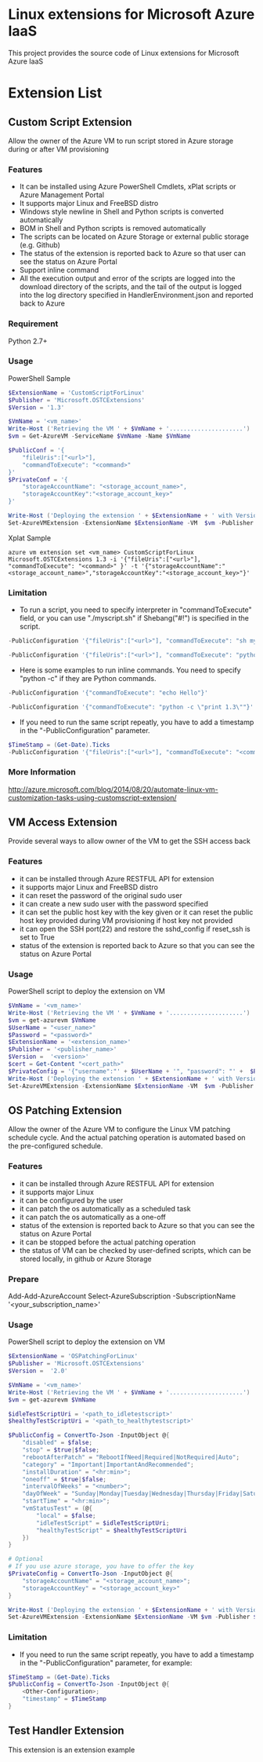 # Linux extensions for Microsoft Azure IaaS

This project provides the source code of Linux extensions for Microsoft Azure IaaS

# Extension List

## Custom Script Extension
Allow the owner of the Azure VM to run script stored in Azure storage during or
after VM provisioning
### Features
* It can be installed using Azure PowerShell Cmdlets, xPlat scripts or Azure Management Portal
* It supports major Linux and FreeBSD distro
* Windows style newline in Shell and Python scripts is converted automatically
* BOM in Shell and Python scripts is removed automatically
* The scripts can be located on Azure Storage or
external public storage (e.g. Github)
* The status of the extension is reported back to Azure so that user can
see the status on Azure Portal
* Support inline command
* All the execution output and error of the scripts are logged into
the download directory of the scripts, and the tail of the output is
logged into the log directory specified in HandlerEnvironment.json
and reported back to Azure

### Requirement
Python 2.7+
### Usage
PowerShell Sample
```powershell
$ExtensionName = 'CustomScriptForLinux'
$Publisher = 'Microsoft.OSTCExtensions'
$Version = '1.3'

$VmName = '<vm_name>'
Write-Host ('Retrieving the VM ' + $VmName + '.....................')
$vm = Get-AzureVM -ServiceName $VmName -Name $VmName

$PublicConf = '{
    "fileUris":["<url>"],
    "commandToExecute": "<command>"
}'
$PrivateConf = '{
    "storageAccountName": "<storage_account_name>",
    "storageAccountKey":"<storage_account_key>"
}'

Write-Host ('Deploying the extension ' + $ExtensionName + ' with Version ' + $Version + ' on ' + $VmName + '.....................')
Set-AzureVMExtension -ExtensionName $ExtensionName -VM  $vm -Publisher $Publisher -Version $Version -PrivateConfiguration $PrivateConf -PublicConfiguration $PublicConf | Update-AzureVM
```

Xplat Sample
```
azure vm extension set <vm_name> CustomScriptForLinux Microsoft.OSTCExtensions 1.3 -i '{"fileUris":["<url>"], "commandToExecute": "<command>" }' -t '{"storageAccountName":"<storage_account_name>","storageAccountKey":"<storage_account_key>"}'
```

### Limitation
* To run a script, you need to specify interpreter in "commandToExecute" field,
or you can use "./myscript.sh" if Shebang("#!") is specified in the script.
```powershell
-PublicConfiguration '{"fileUris":["<url>"], "commandToExecute": "sh myscript.sh"}'
```
```powershell
-PublicConfiguration '{"fileUris":["<url>"], "commandToExecute": "python myscript.py"}'
```

* Here is some examples to run inline commands. You need to specify "python -c"
if they are Python commands.
```powershell
-PublicConfiguration '{"commandToExecute": "echo Hello"}'
```
```powershell
-PublicConfiguration '{"commandToExecute": "python -c \"print 1.3\""}'
```

* If you need to run the same script repeatly, you have to add a timestamp
in the "-PublicConfiguration" parameter.
```powershell
$TimeStamp = (Get-Date).Ticks
-PublicConfiguration '{"fileUris":["<url>"], "commandToExecute": "<command>", "timestamp": $TimeStamp}'
```

### More Information
http://azure.microsoft.com/blog/2014/08/20/automate-linux-vm-customization-tasks-using-customscript-extension/

## VM Access Extension
Provide several ways to allow owner of the VM to get the SSH access back
### Features
* it can be installed through Azure RESTFUL API for extension
* it supports major Linux and FreeBSD distro
* it can reset the password of the original sudo user 
* it can create a new sudo user with the password specified
* it can set the public host key with the key given or it can reset the public host key provided during VM provisioning if host key not provided
* it can open the SSH port(22) and restore the sshd_config if reset_ssh is set to True  
* status of the extension is reported back to Azure so that you can see the status on Azure Portal

### Usage
PowerShell script to deploy the extension on VM	
```powershell
$VmName = '<vm_name>'
Write-Host ('Retrieving the VM ' + $VmName + '.....................')
$vm = get-azurevm $VmName
$UserName = "<user_name>"
$Password = "<password>"
$ExtensionName = '<extension_name>'
$Publisher = '<publisher_name>'
$Version =  '<version>'
$cert = Get-Content "<cert_path>"
$PrivateConfig = '{"username":"' + $UserName + '", "password": "' +  $Password + '", "ssh_key":"' + $cert + '","reset_ssh":"True"}'	
Write-Host ('Deploying the extension ' + $ExtensionName + ' with Version ' + $Version + ' on ' + $VmName + '.....................')
Set-AzureVMExtension -ExtensionName $ExtensionName -VM  $vm -Publisher $Publisher -Version $Version -PrivateConfiguration $PrivateConfig -PublicConfiguration $PublicConfig | Update-AzureVM	
``` 

## OS Patching Extension
Allow the owner of the Azure VM to configure the Linux VM patching schedule
cycle. And the actual patching operation is automated based on the
pre-configured schedule.
### Features
* it can be installed through Azure RESTFUL API for extension
* it supports major Linux
* it can be configured by the user
* it can patch the os automatically as a scheduled task
* it can patch the os automatically as a one-off
* status of the extension is reported back to Azure so that
you can see the status on Azure Portal
* it can be stopped before the actual patching operation
* the status of VM can be checked by user-defined scripts,
which can be stored locally, in github or Azure Storage

### Prepare
Add-Add-AzureAccount
Select-AzureSubscription -SubscriptionName '<your_subscription_name>'

### Usage
PowerShell script to deploy the extension on VM
```powershell
$ExtensionName = 'OSPatchingForLinux'
$Publisher = 'Microsoft.OSTCExtensions'
$Version =  '2.0'

$VmName = '<vm_name>'
Write-Host ('Retrieving the VM ' + $VmName + '.....................')
$vm = get-azurevm $VmName

$idleTestScriptUri = '<path_to_idletestscript>'
$healthyTestScriptUri = '<path_to_healthytestscript>'

$PublicConfig = ConvertTo-Json -InputObject @{
    "disabled" = $false;
    "stop" = $true|$false;
    "rebootAfterPatch" = "RebootIfNeed|Required|NotRequired|Auto";
    "category" = "Important|ImportantAndRecommended";
    "installDuration" = "<hr:min>";
    "oneoff" = $true|$false;
    "intervalOfWeeks" = "<number>";
    "dayOfWeek" = "Sunday|Monday|Tuesday|Wednesday|Thursday|Friday|Saturday|Everyday";
    "startTime" = "<hr:min>";
    "vmStatusTest" = (@{
        "local" = $false;
        "idleTestScript" = $idleTestScriptUri;
        "healthyTestScript" = $healthyTestScriptUri
    })
}

# Optional
# If you use azure storage, you have to offer the key
$PrivateConfig = ConvertTo-Json -InputObject @{
    "storageAccountName" = "<storage_account_name>";
    "storageAccountKey" = "<storage_account_key>"
}

Write-Host ('Deploying the extension ' + $ExtensionName + ' with Version ' + $Version + ' on ' + $VmName + '.....................')
Set-AzureVMExtension -ExtensionName $ExtensionName -VM $vm -Publisher $Publisher -Version $Version -PrivateConfiguration $PrivateConfig -PublicConfiguration $PublicConfig | Update-AzureVM
```

### Limitation
* If you need to run the same script repeatly, you have to add a timestamp in the "-PublicConfiguration" parameter, for example:
```powershell
$TimeStamp = (Get-Date).Ticks
$PublicConfig = ConvertTo-Json -InputObject @{
    <Other-Configuration>;
    "timestamp" = $TimeStamp
}
```

## Test Handler Extension
This extension is an extension example  
